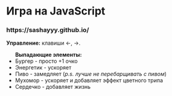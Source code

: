 <h1>Игра на JavaScript</h1>
<h3>https://sashayyy.github.io/</h3>
<p><b>Управление:</b> клавиши &#8592;, &#8594;.</p>
<ul> <b>Выпадающие элементы:</b>
	<li>Бургер - просто +1 очко</li>
	<li>Энергетик - ускоряет</li>
	<li>Пиво - замедляет (<i>p.s. лучше не перебарщивать с пивом</i>)</li>
	<li>Мухомор - ускоряет и добавляет эффект цветного трипа</li>
	<li>Сердечко - добавляет жизнь</li>
</ul>
